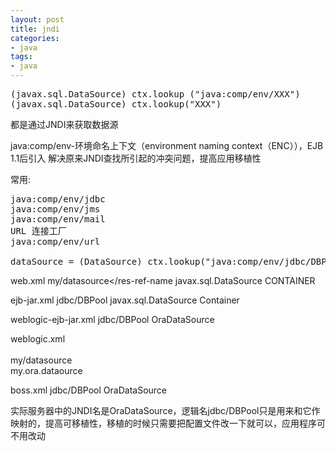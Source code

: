 ```yaml
---
layout: post
title: jndi
categories:
- java
tags:
- java
---
```


<pre class="prettyprint">
(javax.sql.DataSource) ctx.lookup ("java:comp/env/XXX")
(javax.sql.DataSource) ctx.lookup("XXX")
</pre>

都是通过JNDI来获取数据源

java:comp/env-环境命名上下文（environment naming context（ENC）），EJB 1.1后引入
解决原来JNDI查找所引起的冲突问题，提高应用移植性

常用:
<pre class="prettyprint">
java:comp/env/jdbc
java:comp/env/jms
java:comp/env/mail
URL 连接工厂
java:comp/env/url

dataSource = (DataSource) ctx.lookup("java:comp/env/jdbc/DBPool");
</pre>

web.xml
<resource-ref>
	<res-ref-name>my/datasource</res-ref-name
	<res-type>javax.sql.DataSource</res-type>
	<res-auth>CONTAINER<res-auth>
</resource-ref>  

ejb-jar.xml
<resource-ref>
	<res-ref-name>jdbc/DBPool</res-ref-name>
	<res-type>javax.sql.DataSource</res-type>
	<res-auth>Container</res-auth>
</resource-ref>

weblogic-ejb-jar.xml
<reference-descriptor>
	<resource-description>
	<res-ref-name>jdbc/DBPool</res-ref-name>
	<jndi-name>OraDataSource</jndi-name>
	</resource-description>
</reference-descriptor>

weblogic.xml
<reference-descriptor>  
	<resource-description>  
		<res-ref-name>my/datasource</res-ref-name>  
		<jndi-name>my.ora.dataource</jndi-name> 
	</resource-description>  
</reference-descriptor>

boss.xml
<resource-managers>
	<resource-manager>
		<res-name>jdbc/DBPool</res-name>
		<res-jndi-name>OraDataSource</res-jndi-name>
	</resource-manager>
</resource-managers>

实际服务器中的JNDI名是OraDataSource，逻辑名jdbc/DBPool只是用来和它作映射的，提高可移植性，移植的时候只需要把配置文件改一下就可以，应用程序可不用改动


